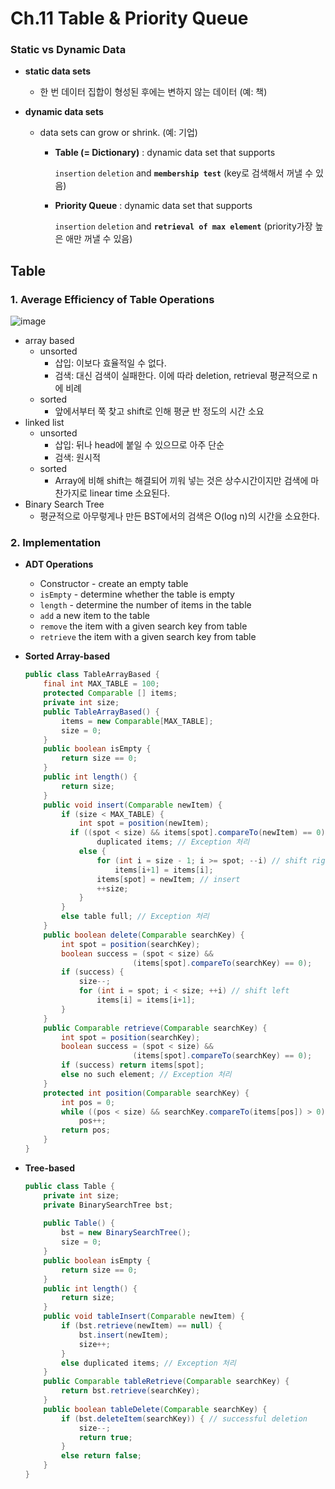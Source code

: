 # Ch.11 Table & Priority Queue

### Static vs Dynamic Data

- **static data sets**

  - 한 번 데이터 집합이 형성된 후에는 변하지 않는 데이터 (예: 책)

- **dynamic data sets**

  - data sets can grow or shrink. (예: 기업)

    - **Table (= Dictionary)** : dynamic data set that supports

      `insertion` `deletion` and **`membership test`** (key로 검색해서 꺼낼 수 있음)

    - **Priority Queue** : dynamic data set that supports

      `insertion` `deletion` and **`retrieval of max element`** (priority가장 높은 애만 꺼낼 수 있음)



## Table

### 1. Average Efficiency of Table Operations

![image](https://user-images.githubusercontent.com/17509651/39756561-14daf650-5305-11e8-9eb8-a03cd3798aa0.png)

- array based
  - unsorted
    - 삽입: 이보다 효율적일 수 없다.
    - 검색: 대신 검색이 실패한다. 이에 따라 deletion, retrieval 평균적으로 n에 비례
  - sorted
    - 앞에서부터 쭉 찾고 shift로 인해 평균 반 정도의 시간 소요
- linked list
  - unsorted
    - 삽입: 뒤나 head에 붙일 수 있으므로 아주 단순
    - 검색: 원시적
  - sorted
    - Array에 비해 shift는 해결되어 끼워 넣는 것은 상수시간이지만 검색에 마찬가지로 linear time 소요된다.
- Binary Search Tree
  - 평균적으로 아무렇게나 만든 BST에서의 검색은 O(log n)의 시간을 소요한다.



### 2. Implementation 

- **ADT Operations**

  - Constructor - create an empty table
  - `isEmpty` - determine whether the table is empty
  - `length` - determine the number of items in the table
  - `add` a new item to the table
  - `remove` the item with a given search key from table
  - `retrieve` the item with a given search key from table

- **Sorted Array-based**

  ```java
  public class TableArrayBased {
      final int MAX_TABLE = 100;
      protected Comparable [] items;
      private int size;
      public TableArrayBased() {
          items = new Comparable[MAX_TABLE];
          size = 0;
      }
      public boolean isEmpty {
          return size == 0;
      }
      public int length() {
          return size;
      }
      public void insert(Comparable newItem) {
          if (size < MAX_TABLE) {
              int spot = position(newItem);
          	if ((spot < size) && items[spot].compareTo(newItem) == 0)
                  duplicated items; // Exception 처리
              else {
                  for (int i = size - 1; i >= spot; --i) // shift right
                      items[i+1] = items[i];
                  items[spot] = newItem; // insert
                  ++size;
              }
          }
          else table full; // Exception 처리
      }
      public boolean delete(Comparable searchKey) {
          int spot = position(searchKey);
          boolean success = (spot < size) &&
              			  (items[spot].compareTo(searchKey) == 0);
          if (success) {
              size--;
              for (int i = spot; i < size; ++i) // shift left
                  items[i] = items[i+1];
          }
      }
      public Comparable retrieve(Comparable searchKey) {
          int spot = position(searchKey);
          boolean success = (spot < size) &&
              			  (items[spot].compareTo(searchKey) == 0);
          if (success) return items[spot];
          else no such element; // Exception 처리
      }
      protected int position(Comparable searchKey) {
          int pos = 0;
          while ((pos < size) && searchKey.compareTo(items[pos]) > 0)
              pos++;
          return pos;
      }
  }
  ```

- **Tree-based**

  ```java
  public class Table {
      private int size;
      private BinarySearchTree bst;
      
      public Table() {
          bst = new BinarySearchTree();
          size = 0;
      }
      public boolean isEmpty {
          return size == 0;
      }
      public int length() {
          return size;
      }
      public void tableInsert(Comparable newItem) {
          if (bst.retrieve(newItem) == null) {
              bst.insert(newItem);
              size++;
          }
          else duplicated items; // Exception 처리
      }
      public Comparable tableRetrieve(Comparable searchKey) {
          return bst.retrieve(searchKey);
      }
      public boolean tableDelete(Comparable searchKey) {
          if (bst.deleteItem(searchKey)) { // successful deletion
              size--;
              return true;
          }
          else return false;
      }
  }
  ```